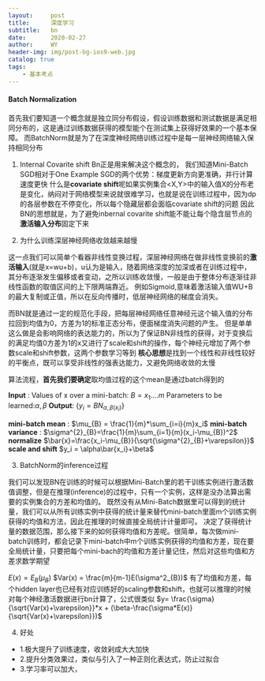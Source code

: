 ```yaml
---
layout:     post
title:      深度学习
subtitle:   bn
date:       2020-02-27
author:     WY
header-img: img/post-bg-ios9-web.jpg
catalog: true
tags:
    - 基本考点
---
```


<head>
    <script src="https://cdn.mathjax.org/mathjax/latest/MathJax.js?config=TeX-AMS-MML_HTMLorMML" type="text/javascript"></script>
    <script type="text/x-mathjax-config">
        MathJax.Hub.Config({
            tex2jax: {
            skipTags: ['script', 'noscript', 'style', 'textarea', 'pre'],
            inlineMath: [['$','$']]
            }
        });
    </script>
</head>

#### Batch Normalization 

首先我们要知道一个概念就是独立同分布假设，假设训练数据和测试数据是满足相同分布的，这是通过训练数据获得的模型能个在测试集上获得好效果的一个基本保障。
而BatchNorm就是为了在深度神经网络训练过程中是每一层神经网络输入保持相同分布

1. Internal Covarite shift
Bn正是用来解决这个概念的， 我们知道Mini-Batch SGD相对于One Example SGD的两个优势：梯度更新方向更准确，并行计算速度更快
什么是**covariate shift**呢如果实例集合<X,Y>中的输入值X的分布老是变化，纳闷对于网络模型来说就很难学习，也就是说在训练过程中，因为dp的各层参数在不停变化，所以每个隐藏层都会面临covariate shift的问题
因此BN的思想就是，为了避免inbernal covarite shift能不能让每个隐含层节点的**激活输入分布**固定下来

2. 为什么训练深层神经网络收敛越来越慢

这一点我们可以简单个看器非线性变换过程，深层神经网络在做非线性变换前的**激活输入**(就是x=wu+b)，u认为是输入，随着网络深度的加深或者在训练过程中，其分布逐渐发生偏移或者变动，之所以训练收敛慢，一般是由于整体分布逐渐往非线性函数的取值区间的上下限两端靠近。
例如Sigmoid,意味着激活输入值WU+B的最大复制或正值，所以在反向传播时，低层神经网络的梯度会消失。

而BN就是通过一定的规范化手段，把每层神经网络任意神经元这个输入值的分布拉回到均值为0，方差为1的标准正态分布，便面梯度消失问题的产生。
但是单单这么做是会影响网络的表达能力的，所以为了保证BN非线性的获得，对于变换后的满足均值0方差为1的x又进行了scale和shift的操作，每个神经元增加了两个参数scale和shift参数，这两个参数学习等到
**核心思想**是找到一个线性和非线性较好的平衡点，既可以享受非线性的强表达能力，又避免网络收敛的太慢

算法流程，**首先我们要确定**取均值过程的这个mean是通过batch得到的

**Input** : Values of x over a mini-batch: $B={x_1....m}$
            Parameters to be learned:$\alpha,\beta$
**Output**: {$y_i=BN_{\alpha,\beta(x_i)}$}

**mini-batch mean** : $\mu_{B} = \frac{1}{m}*\sum_{i=i}{m}x_i$
**mini-batch variance** : $\sigma^{2}_{B}=\frac{1}{m}\sum_{i=1}{m}(x_i-\mu_{B})^2$
**normalize** $\bar{x}=\frac{x_i-\mu_{B}}{\sqrt{\sigma^{2}_{B}+\varepsilon}}$
**scale and shift** $y_i = \alpha\bar{x_i}+\beta$

3. BatchNorm的inference过程

我们可以发现BN在训练的时候可以根据Mini-Batch里的若干训练实例进行激活数值调整，但是在推理(inference)的过程中，只有一个实例，这样是没办法算出需要的实例集合的方差和均值的。
既然没有从Mini-Batch数据里可以得到的统计量，我们可以从所有训练实例中获得的统计量来替代mini-batch里面m个训练实例获得的均值和方法，因此在推理的时候直接全局统计计量即可。
决定了获得统计量的数据范围，那么接下来的如何获得均值和方差呢。很简单，每次做mini-batch训练时，都会记录下mini-batch中m个训练实例获得的均值和方差，现在要全局统计量，只要把每个mini-bach的均值和方差计量记住，然后对这些均值和方差求数学期望

$E(x) = E_B(\mu_{B})$
$Var(x) = \frac{m}{m-1}E(\sigma^2_{B})$
有了均值和方差，每个hidden layer也已经有对应训练好的scaling参数和shift，也就可以推理的时候对每个神经激活数据进行bn计算了，公式很类似
$y= \frac{\sigma}{\sqrt{Var(x)+\varepsilon}}*x + (\beta-\frac{\sigma*E(x)}{\sqrt{Var(x)+\varepsilon}})$

4. 好处
- 1.极大提升了训练速度，收敛剁成大大加快
- 2.提升分类效果过，类似与引入了一种正则化表达式，防止过拟合
- 3.学习率可以加大，